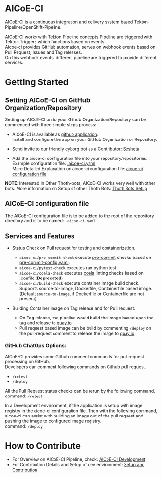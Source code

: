 # AICoE-CI

AICoE-CI is a continuous integration and delivery system based Tekton-Pipeline/OpenShift-Pipeline.

AICoE-CI works with Tekton Pipeline concepts.Pipeline are triggered with Tekton Triggers which functions based on events.<br>
Aicoe-ci provides GitHub automation, serves on webhook events based on Pull Request, Issues and Tag releases.<br>
On this webhook events, different pipeline are triggered to provide different services.

# Getting Started

## Setting AICoE-CI on GitHub Organization/Repository

Setting up AICoE-CI on to your Github Organization/Repository can be commenced with three simple steps process:

- AICoE-CI is available as [github application](https://github.com/apps/aicoe-ci).<br>
  Install and configure the app on your GitHub Organization or Repository.

- Send invite to our friendly cyborg bot as a Contributor: [Sesheta](https://github.com/sesheta)

- Add the aicoe-ci configuration file into your repository/repositories.<br>
  Example configuration file: [.aicoe-ci.yaml](docs/.aicoe-ci.yaml)<br>
  More Detailed Explanation on aicoe-ci configuration file: [aicoe-ci configuration file](#aicoe-ci-configuration-file)

**NOTE**: Interested in Other Thoth-bots, AICoE-CI works very well with other bots. More information on Setup of other Thoth Bots: [Thoth Bots Setup](docs/thoth-bots-setup.md)

## AICoE-CI configuration file

The AICoE-CI configuration file is to be added to the root of the repository directory and is to be named: `.aicoe-ci.yaml`

## Services and Features

- Status Check on Pull request for testing and containerization.

  - `aicoe-ci/pre-commit-check` execute [pre-commit](https://pre-commit.com/) checks based on [pre-commit-config.yaml](.pre-commit-config.yaml).
  - `aicoe-ci/pytest-check` executes run python test.
  - `aicoe-ci/coala-check` executes [coala](https://coala.io/#/home) linting checks based on [.coafile]() (**Deprecated**)
  - `aicoe-ci/build-check` execute container image build check.<br>
    Supports source-to-image, Dockerfile, Containerfile based image. (Default `source-to-image`, if Dockerfile or Containerfile are not present)

- Building Container image on Tag release and for Pull request.

  - On Tag release, the pipeline would build the image based upon the tag and release to [quay.io](https://quay.io/).
  - Pull request based image can be build by commenting `/deploy` on the pull-request comment to release the image to [quay.io](https://quay.io/).

### GitHub ChatOps Options:

AICoE-CI provides some Github comment commands for pull request processing on GitHub.<br>
Developers can comment following commands on Github pull request.

- `/retest`
- `/deploy`

All the Pull Request status checks can be rerun by the following command.<br>
command: `/retest`

In a Development environment, if the application is setup with image registry in the aicoe-ci configuration file. Then with the following command, aicoe-ci can assist with building an image out of the pull request and pushing the image to configured image registry.<br>
command: `/deploy`

# How to Contribute

- For Overview on AICoE-CI Pipeline, check: [AICoE-CI Development]()
- For Contribution Details and Setup of dev environment: [Setup and Contribution](docs/how-to-contribute.md)

